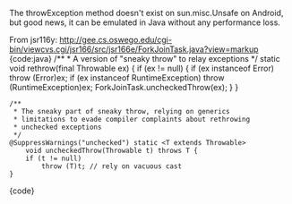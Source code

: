The throwException method doesn't exist on sun.misc.Unsafe on Android,
but good news, it can be emulated in Java without any performance loss.

From jsr116y: http://gee.cs.oswego.edu/cgi-bin/viewcvs.cgi/jsr166/src/jsr166e/ForkJoinTask.java?view=markup
{code:java}
    /**
     * A version of "sneaky throw" to relay exceptions
     */
    static void rethrow(final Throwable ex) {
        if (ex != null) {
            if (ex instanceof Error)
                throw (Error)ex;
            if (ex instanceof RuntimeException)
                throw (RuntimeException)ex;
            ForkJoinTask.<RuntimeException>uncheckedThrow(ex);
        }
    }

    /**
     * The sneaky part of sneaky throw, relying on generics
     * limitations to evade compiler complaints about rethrowing
     * unchecked exceptions
     */
    @SuppressWarnings("unchecked") static <T extends Throwable>
        void uncheckedThrow(Throwable t) throws T {
        if (t != null)
            throw (T)t; // rely on vacuous cast
    }
{code}

